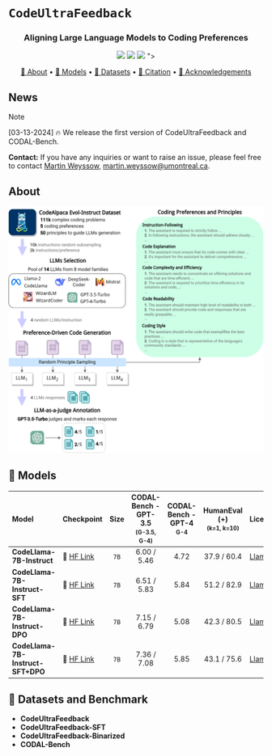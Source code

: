 # `CodeUltraFeedback`
<div align="center">

### **Aligning Large Language Models to Coding Preferences**

</div>

<p align="center">
    <a href="https://openreview.net/forum?id=1qvx610Cu7"><img src="https://img.shields.io/badge/ArXiV-ICSE'25-a55fed.svg"></a>
    <a href="https://huggingface.co/evalplus/"><img src="https://img.shields.io/badge/🤗%20Hugging%20Face-CodeUltraFeedback-%23ff8811.svg"></a>
    <a href="https://github.com/martin-wey/CodeUltraFeedback/blob/main/LICENSE"><img src="https://img.shields.io/github/license/martin-wey/CodeUltraFeedback"></a>
"></a>
</p>

<p align="center">
    <a href="#">🤔 About</a> •
    <a href="#">🧠 Models</a> •
    <a href="#">🤗 Datasets</a> •
    <a href="#">📝 Citation</a> •
    <a href="#">🙏 Acknowledgements</a>
</p>

## News
> [!NOTE]
> 
> [03-13-2024] 🔥 We release the first version of CodeUltraFeedback and CODAL-Bench.

**Contact:** If you have any inquiries or want to raise an issue, please feel free to contact [Martin Weyssow](https://martin-wey.github.io/), [martin.weyssow@umontreal.ca](mailto:martin.weyssow@umontreal.ca).



## About

<div style="text-align: center;">

![Overview of CodeUltraFeedback](assets/CodeUltraFeedback.svg)

</div>

## 🧠 Models

| Model                             | Checkpoint                                                              | Size | CODAL-Bench - GPT-3.5<br/><span style="font-size:.8em;">(G-3.5, G-4)</span> | CODAL-Bench - GPT-4 <br/><span style="font-size:.8em;">G-4</span> | HumanEval (+)<br/><span style="font-size:.8em;">(k=1, k=10)</span> | License                                      |
|:----------------------------------|:------------------------------------------------------------------------|:----:|:---------------------------------------------------------------------------:|:-----------------------------------------------------------------:|:------------------------------------------------------------------:|:---------------------------------------------|
| **CodeLlama-7B-Instruct**         | 🤗 [HF Link](https://huggingface.co/codellama/CodeLlama-7b-Instruct-hf) | `7B` |                                 6.00 / 5.46                                 |                               4.72                                |                            37.9 / 60.4                             | [Llama2](https://ai.meta.com/llama/license/) |
| **CodeLlama-7B-Instruct-SFT**     | 🤗 [HF Link](https://huggingface.co/codellama/CodeLlama-7b-Instruct-hf) | `7B` |                                 6.51 / 5.83                                 |                               5.84                                |                            51.2 / 82.9                             | [Llama2](https://ai.meta.com/llama/license/) |
| **CodeLlama-7B-Instruct-DPO**     | 🤗 [HF Link](https://huggingface.co/codellama/CodeLlama-7b-Instruct-hf) | `7B` |                                 7.15 / 6.79                                 |                               5.08                                |                            42.3 / 80.5                             | [Llama2](https://ai.meta.com/llama/license/) |
| **CodeLlama-7B-Instruct-SFT+DPO** | 🤗 [HF Link](https://huggingface.co/codellama/CodeLlama-7b-Instruct-hf) | `7B` |                                 7.36 / 7.08                                 |                               5.85                                |                            43.1 / 75.6                             | [Llama2](https://ai.meta.com/llama/license/) |

## 🤗 Datasets and Benchmark
- **CodeUltraFeedback**
- **CodeUltraFeedback-SFT**
- **CodeUltraFeedback-Binarized**
- **CODAL-Bench**
